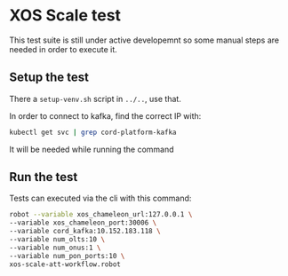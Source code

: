# XOS Scale test

This test suite is still under active developemnt so some
manual steps are needed in order to execute it.

## Setup the test

There a `setup-venv.sh` script in `../..`, use that.

In order to connect to kafka, find the correct IP with:

```bash
kubectl get svc | grep cord-platform-kafka
```

It will be needed while running the command

## Run the test

Tests can executed via the cli with this command:

```bash
robot --variable xos_chameleon_url:127.0.0.1 \
--variable xos_chameleon_port:30006 \
--variable cord_kafka:10.152.183.118 \
--variable num_olts:10 \
--variable num_onus:1 \
--variable num_pon_ports:10 \
xos-scale-att-workflow.robot
```
